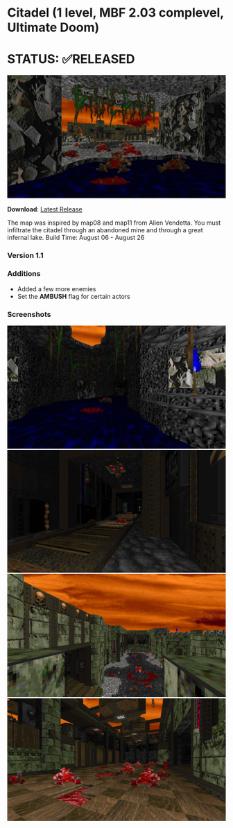 # Citadel (1 level, MBF 2.03 complevel, Ultimate Doom)
# STATUS: ✅RELEASED
![Logo](./woof0080.png)

**Download**: [Latest Release](https://github.com/Ear1h/WAD-Citadel/releases/download/v1.1/JOPA_Citadel.wad)

The map was inspired by map08 and map11 from Alien Vendetta. You must infiltrate the citadel through an abandoned mine and through a great infernal lake. Build Time: August 06 - August 26

### Version 1.1
### Additions  
- Added a few more enemies  
- Set the **AMBUSH** flag for certain actors  

### Screenshots
![SCREEN1](./woof0081.png)
![SCREEN2](./woof0082.png)
![SCREEN3](./woof0083.png)
![SCREEN4](./woof0084.png)
